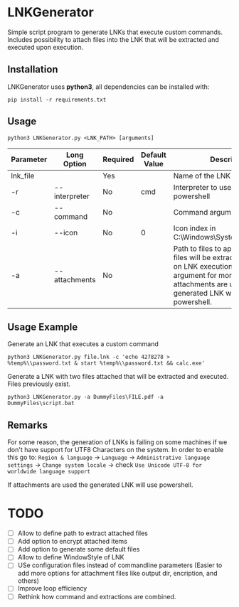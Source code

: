 # LNKGenerator
Simple script program to generate LNKs that execute custom commands. Includes possibility to attach files into the LNK that will be extracted and executed upon execution.

## Installation
LNKGenerator uses **python3**, all dependencies can be installed with:
```
pip install -r requirements.txt
```

## Usage
```
python3 LNKGenerator.py <LNK_PATH> [arguments]
```

| Parameter | Long Option | Required| Default Value | Description |
|-----------|-----------|-----------|-----------|-----------|
| lnk_file | | Yes | | Name of the LNK to generate |
| -r | --interpreter | No | cmd | Interpreter to use cmd or powershell |              
| -c | --command | No |  | Command arguments to execute                                       |
| -i | --icon    | No | 0 | Icon index in C:\Windows\System32\shell32.dll                      |
| -a | --attachments | No |  | Path to files to append to LNK, files will be extracted and opened on LNK execution. Repeat argument for more files. If attachments are used the generated LNK will use powershell. |

## Usage Example
Generate an LNK that executes a custom command
```
python3 LNKGenerator.py file.lnk -c 'echo 4278278 > %temp%\\password.txt & start %temp%\\password.txt && calc.exe'
```

Generate a LNK with two files attached that will be extracted and executed. Files previously exist.
```
python3 LNKGenerator.py -a DummyFiles\FILE.pdf -a DummyFiles\script.bat
```

## Remarks
For some reason, the generation of LNKs is failing on some machines if we don't have support for UTF8 Characters on the system. In order to enable this go to: `Region & language` -> `Language` -> `Administrative language settings` -> `Change system locale` -> check `Use Unicode UTF-8 for worldwide language support`

If attachments are used the generated LNK will use powershell.

# TODO
- [ ] Allow to define path to extract attached files
- [ ] Add option to encrypt attached items
- [ ] Add option to generate some default files 
- [ ] Allow to define WindowStyle of LNK 
- [ ] USe configuration files instead of commandline parameters (Easier to add more options for attachment files like output dir, encription, and others)
- [ ] Improve loop efficiency
- [ ] Rethink how command and extractions are combined.